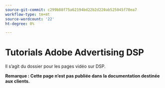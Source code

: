 ```yaml
---
source-git-commit: c299b88f75a62194bd22b2d220ab525045f78ea7
workflow-type: tm+mt
source-wordcount: '22'
ht-degree: 0%

---
```

# Tutorials Adobe Advertising DSP

Il s’agit du dossier pour les pages vidéo sur DSP.

**Remarque : Cette page n’est pas publiée dans la documentation destinée aux clients.**
